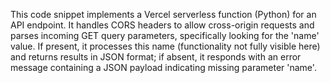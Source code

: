 This code snippet implements a Vercel serverless function (Python) for an API endpoint. It handles CORS headers to allow cross-origin requests and parses incoming GET query parameters, specifically looking for the 'name' value. If present, it processes this name (functionality not fully visible here) and returns results in JSON format; if absent, it responds with an error message containing a JSON payload indicating missing parameter 'name'.